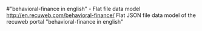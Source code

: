 #"behavioral-finance in english" - Flat file data model
http://en.recuweb.com/behavioral-finance/
Flat JSON file data model of the recuweb portal "behavioral-finance in english"
